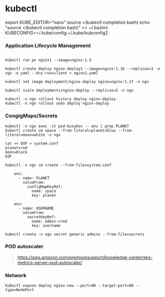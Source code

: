 #  kubectl
export KUBE_EDITOR="nano"
source <(kubectl completion bash)
echo "source <(kubectl completion bash)" >> ~/.bashrc
KUBECONFIG=~/.kube/config:~/.kube/kubconfig2

### Application Lifecycle Management

```

kubectl run po nginx1 --image=nginx:1.5

kubectl create deploy nginx-deploy1 --image=nginx:1.16 --replicas=3 -n ngx -o yaml --dry-run=client > nginx1.yaml

kubectl set image deployment/nginx-deploy nginx=nginx:1.17 -n ngx

kubectl scale deployments/nginx-deploy --replicas=5 -n ngx

kubectl -n ngx rollout history deploy nginx-deploy
kubectl -n ngx rollout undo deploy nginx-deploy

```

### CongigMaps/Secrets

```
kubectl -n ngx exec -it pod-busybox -- env | grep PLANET
kubectl create cm space --from-literal=planet=blue --from-literal=moon=white -n ngx

cat << EOF > system.conf
planet=red
moon=black
EOF

kubectl -n ngx cm create --from-file=system.conf

    env:
      - name: PLANET
        valueFrom:
          configMapKeyRef:
            name: space
            key: planet

    env:
      - name: USERNAME
        valueFrom:
          secretKeyRef:
            name: admin-cred
            key: username

kubectl create -n ngx secret generic admins --from-file=secrets
```

### POD autoscaler

> https://aws.amazon.com/premiumsupport/knowledge-center/eks-metrics-server-pod-autoscaler/


### Network

```
kubectl expose deploy nginx-new --port=80 --target-port=80 --type=NodePort

```